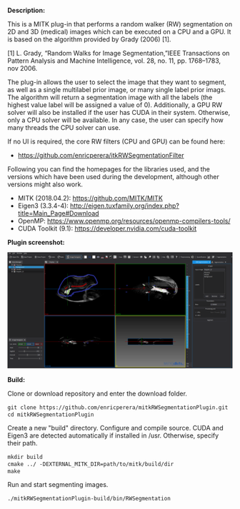 
**Description:** 

  This is a MITK plug-in that performs a random walker (RW) segmentation on 
  2D and 3D (medical) images which can be executed on a CPU and a GPU.
  It is based on the algorithm provided by Grady (2006) [1]. 

  [1] L. Grady, “Random Walks for Image Segmentation,”IEEE 
      Transactions on Pattern Analysis and Machine Intelligence, 
      vol. 28, no. 11, pp. 1768–1783, nov 2006.

  The plug-in allows the user to select the image that they want to segment,
  as well as a single multilabel prior image, or many single label prior imags.
  The algorithm will return a segmentation image with all the labels (the highest 
  value label will be assigned a value of 0).
  Additionally, a GPU RW solver will also be installed if the user has
  CUDA in their system. Otherwise, only a CPU solver will be available.
  In any case, the user can specify how many threads the CPU solver can 
  use.

  If no UI is required, the core RW filters (CPU and GPU) can be found here:

  - https://github.com/enricperera/itkRWSegmentationFilter

  Following you can find the homepages for the libraries used, and the versions which have been used during the development, although other versions might also work.

  - MITK (2018.04.2): https://github.com/MITK/MITK
  - Eigen3 (3.3.4-4): http://eigen.tuxfamily.org/index.php?title=Main_Page#Download
  - OpenMP: https://www.openmp.org/resources/openmp-compilers-tools/
  - CUDA Toolkit (9.1): https://developer.nvidia.com/cuda-toolkit 

**Plugin screenshot:**

![](./App_screenshot.png)

**Build:**

  Clone or download repository and enter the download folder.

    git clone https://github.com/enricperera/mitkRWSegmentationPlugin.git
    cd mitkRWSegmentationPlugin

  Create a new "build" directory. Configure and compile source. CUDA and Eigen3 are detected automatically if installed in /usr. Otherwise, specify their path.

    mkdir build
    cmake ../ -DEXTERNAL_MITK_DIR=path/to/mitk/build/dir
    make

  Run and start segmenting images.

    ./mitkRWSegmentationPlugin-build/bin/RWSegmentation
